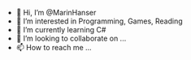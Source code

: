 - 👋 Hi, I’m @MarinHanser
- 👀 I’m interested in Programming, Games, Reading
- 🌱 I’m currently learning C#
- 💞️ I’m looking to collaborate on ...
- 📫 How to reach me ...

<!---
MarinHanser/MarinHanser is a ✨ special ✨ repository because its `README.md` (this file) appears on your GitHub profile.
You can click the Preview link to take a look at your changes.
--->
